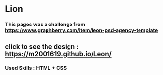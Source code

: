 # Lion
### This pages was a challenge from https://www.graphberry.com/item/leon-psd-agency-template
## click to see the design : https://m2001619.github.io/Leon/
### Used Skills : HTML + CSS

